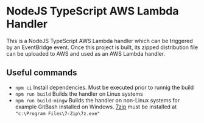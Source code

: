 # NodeJS TypeScript AWS Lambda Handler

This is a NodeJS TypeScript AWS Lambda handler which can be triggered by an EventBridge event. Once this project is built, its zipped distribution file can be uploaded to AWS and used as an AWS Lambda handler.

## Useful commands

- `npm ci` Install dependencies. Must be executed prior to runnig the build
- `npm run build` Builds the handler on Linux systems
- `npm run build-mingw` Builds the handler on non-Linux systems for example GitBash installed on Windows. [7zip](https://www.7-zip.org/) must be installed at `"c:\Program Files\7-Zip\7z.exe"`
